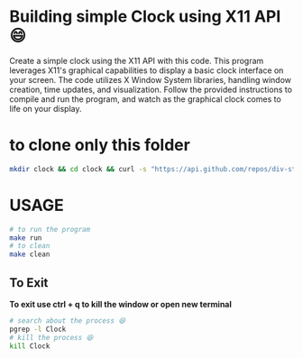 # Building simple Clock using X11 API 😄
 
Create a simple clock using the X11 API with this code. This program leverages X11's graphical capabilities to display a basic clock interface on your screen. The code utilizes X Window System libraries, handling window creation, time updates, and visualization. Follow the provided instructions to compile and run the program, and watch as the graphical clock comes to life on your display.

# to clone only this folder

```bash
mkdir clock && cd clock && curl -s "https://api.github.com/repos/div-styl/C-libary/contents/clock" | jq -r '.[].download_url' | xargs -n 1 curl -LOJ

```
# USAGE 

```bash
# to run the program
make run 
# to clean 
make clean
```

## To Exit

**To exit use ctrl + q to kill the window or open new terminal**

```bash
# search about the process 😆
pgrep -l Clock
# kill the process 😆
kill Clock
```
